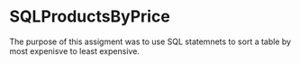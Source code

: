 # SQLProductsByPrice
The purpose of this assigment was to use SQL statemnets to sort a table by most expenisve to least expensive.
